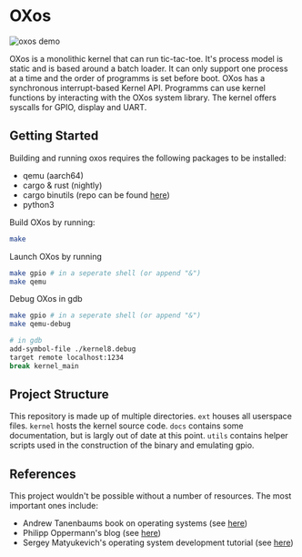 # OXos

![oxos demo](./.github/images/oxos.gif)

OXos is a monolithic kernel that can run tic-tac-toe.
It's process model is static and is based around a batch loader.
It can only support one process at a time and the order of programms is set before boot.
OXos has a synchronous interrupt-based Kernel API.
Programms can use kernel functions by interacting with the OXos system library.
The kernel offers syscalls for GPIO, display and UART.

## Getting Started
Building and running oxos requires the following packages to be installed:
- qemu (aarch64)
- cargo & rust (nightly)
- cargo binutils (repo can be found [here](https://github.com/rust-embedded/cargo-binutils))
- python3

Build OXos by running:
```bash
make
```

Launch OXos by running
```bash
make gpio # in a seperate shell (or append "&")
make qemu
```

Debug OXos in gdb 
```bash
make gpio # in a seperate shell (or append "&")
make qemu-debug

# in gdb
add-symbol-file ./kernel8.debug
target remote localhost:1234
break kernel_main
```

## Project Structure

This repository is made up of multiple directories.
`ext` houses all userspace files.
`kernel` hosts the kernel source code.
 `docs` contains some documentation, but is largly out of date at this point.
 `utils` contains helper scripts used in the construction of the binary and emulating gpio.

## References
This project wouldn't be possible without a number of resources.
The most important ones include:
- Andrew Tanenbaums book on operating systems (see [here](https://csc-knu.github.io/sys-prog/books/Andrew%20S.%20Tanenbaum%20-%20Modern%20Operating%20Systems.pdf))
- Philipp Oppermann's blog (see [here](https://os.phil-opp.com/))
- Sergey Matyukevich's operating system development tutorial (see [here](https://github.com/s-matyukevich/raspberry-pi-os))
